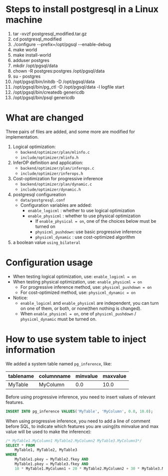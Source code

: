 # Steps to install postgresql in a Linux machine

1. tar -xvzf postgresql_modified.tar.gz
2. cd postgresql_modified
3. ./configure --prefix=/opt/pgsql --enable-debug 
4. make world
5. make install-world
6. adduser postgres 
7. mkdir /opt/pgsql/data
8. chown -R postgres:postgres /opt/pgsql/data
9. su - postgres
10. /opt/pgsql/bin/initdb -D /opt/pgsql/data
11. /opt/pgsql/bin/pg_ctl -D /opt/pgsql/data -l logfile start
12. /opt/pgsql/bin/createdb genericdb
13. /opt/pgsql/bin/psql genericdb



# What are changed

Three pairs of files are added, and some more are modified for implementation.

1. Logical optimization:
    - `backend/optimizer/plan/mlinfo.c` 
    - `include/optimizer/mlinfo.h`
2. InferOP definition and application: 
    - `backend/optimizer/plan/inferops.c` 
    - `include/optimizer/inferops.h`
3. Cost-optimization for progressive inference
    - `backend/optimizer/plan/dynamic.c`
    - `include/optimizer/dynamic.h`
4. postgresql configureation
    - `data/postgresql.conf`
    - Configuration variables are added:
        - `enable_logicml` : whether to use logical optimization
        - `enable_physicml` : whether to use physical optimization
            - If `enable_physical = on`, one of the choices below must be turned on
            - `physicml_pushdown`: use basic progressive inference
            - `physicml_dynamic` : use cost-optimized algorithm
5. a boolean value `using_bilateral`



# Configuration usage

- When testing logical optimization, use: `enable_logicml = on`
- When testing physical optimization, use: `enable_physicml = on`
    - For progressive inference method, use: `physicml_pushdown = on`
    - For cost-optimized method, use: `physicml_dynamic = on`
- Notice:
    - `enable_logicml` and `enable_physicml` are independent, you can turn on one of them, or both, or none(then nothing is changed).
    - When `enable_physicml = on`, one of `physicml_pushdown` / `physicml_dynamic` must be turned on.



# How to use system table to inject information

We added a system table named `pg_inference`, like:

| tablename | columnname | minvalue | maxvalue |
| --------- | ---------- | -------- | -------- |
| MyTable   | MyColumn   | 0.0      | 10.0     |

Before using progressive inference, you need to insert values of relevant features.

```sql
INSERT INTO pg_inference VALUES('MyTable', 'MyColumn', 0.0, 10.0);
```

When using progressive inference, you need to add a line of comment before SQL, to indicate which features you are using(its minvalue and max value will be used to make the inference):

```sql
/* MyTable1.MyColumn1 MyTable2.MyColumn2 MyTable3.MyColumn3*/
SELECT * FROM
	MyTable1, MyTable2, MyTable3
WHERE
	MyTable1.pkey = MyTable2.fkey AND
	MyTable1.pkey = MyTable3.fkey AND
	10 * MyTable1.MyColumn1 + 20 * MyTable2.MyColumn2 + 30 * MyTable3.MyColumn3 < 40
```

